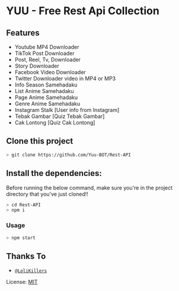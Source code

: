 # YUU - Free Rest Api Collection

## Features
* Youtube MP4 Downloader
* TikTok Post Downloader
* Post, Reel, Tv, Downloader
* Story Downloader
* Facebook Video Downloader
* Twitter Downloader video in MP4 or MP3
* Info Season Samehadaku
* List Anime Samehadaku
* Page Anime Samehadaku
* Genre Anime Samehadaku
* Instagram Stalk [User info from Instagram]
* Tebak Gambar [Quiz Tebak Gambar]
* Cak Lontong	 [Quiz Cak Lontong]

## Clone this project

```bash
> git clone https://github.com/Yuu-BOT/Rest-API
```

## Install the dependencies:
Before running the below command, make sure you're in the project directory that
you've just cloned!!

```bash
> cd Rest-API
> npm i
```

### Usage
```bash
> npm start
```

## Thanks To
* [`@LoliKillers`](https://github.com/LoliKillers/)

License: [MIT](https://en.wikipedia.org/wiki/MIT_License)
